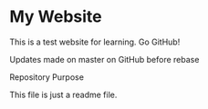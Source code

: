 # My Website

This is a test website for learning.
Go GitHub!

Updates made on master on GitHub before rebase

 Repository Purpose

This file is just a readme file.
